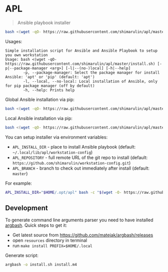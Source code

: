 # APL

> Ansible playbook installer

```bash
bash <(wget -qO- https://raw.githubusercontent.com/shimarulin/apl/master/install.sh)
```

Usages:

```
Simple installation script for Ansible and Ansible Playbook to setup you own workstation
Usage: bash <(wget -qO- https://raw.githubusercontent.com/shimarulin/apl/master/install.sh) [-p|--package-manager <arg>] [-l|--(no-)local] [-h|--help]
        -p, --package-manager: Select the package manager for install Ansible: 'apt' or 'pip' (default: 'apt')
        -l, --local, --no-local: Local installation of Ansible, only for pip package manager (off by default)
        -h, --help: Prints help
```

Global Ansible installation via pip:
```bash
bash <(wget -qO- https://raw.githubusercontent.com/shimarulin/apl/master/install.sh) -p pip
```

Local Ansible installation via pip:
```bash
bash <(wget -qO- https://raw.githubusercontent.com/shimarulin/apl/master/install.sh) -p pip -l
```

You can setup installer via environment variables:

- `APL_INSTALL_DIR` - place to install Ansible playbook (default: `~/.local/lib/apl/workstation-config`)
- `APL_REPOSITORY` - full remote URL of the git repo to install (default: `https://github.com/shimarulin/workstation-config.git`)
- `APL_BRANCH` - branch to check out immediately after install (default: `master`)

For example:

```bash
APL_INSTALL_DIR="$HOME/.opt/apl" bash -c "$(wget -O- https://raw.githubusercontent.com/shimarulin/apl/master/install.sh)"
```

## Development

To generate command line arguments parser you need to have installed [argbash](https://argbash.io/). Quick steps to get it:

- Get latest source from https://github.com/matejak/argbash/releases
- open `resources` directory in terminal
- run `make install PREFIX=$HOME/.local`

Generate script:

```bash
argbash -o install.sh install.m4
```
